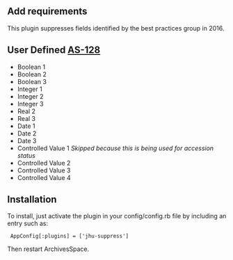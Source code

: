 Add requirements
----------------------------------------------

This plugin suppresses fields identified by the best practices group in 2016.

## User Defined [AS-128](https://issues.library.jhu.edu/browse/AS-128)

- Boolean 1
- Boolean 2
- Boolean 3
- Integer 1
- Integer 2
- Integer 3
- Real 2
- Real 3
- Date 1
- Date 2
- Date 3
- Controlled Value 1 *Skipped because this is being used for accession status*
- Controlled Value 2
- Controlled Value 3
- Controlled Value 4

## Installation

To install, just activate the plugin in your config/config.rb file by
including an entry such as:

     AppConfig[:plugins] = ['jhu-suppress']

Then restart ArchivesSpace.
